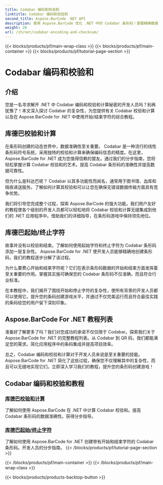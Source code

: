 ```yaml
---
title: Codabar 编码和校验和
linktitle: Codabar 编码和校验和
second_title: Aspose.BarCode .NET API
description: 使用 Aspose.BarCode 优化 .NET 中的 Codabar 条形码！掌握精确数据的校验和计算。通过我们的教程，使用开始/停止字符轻松创建。
weight: 20
url: /zh/net/codabar-encoding-and-checksum/
---
```


{{< blocks/products/pf/main-wrap-class >}}
{{< blocks/products/pf/main-container >}}
{{< blocks/products/pf/tutorial-page-section >}}

# Codabar 编码和校验和

## 介绍

您是一名寻求解开 .NET 中 Codabar 编码和校验和计算秘密的开发人员吗？别再犹豫了！本文深入探讨 Codabar 的复杂性，为您提供有关 Codabar 校验和计算以及在 Aspose.BarCode for .NET 中使用开始/结束字符的综合教程。

## 库德巴校验和计算
在条形码创建的动态世界中，数据准确性至关重要。 Codabar 是一种流行的线性条形码符号系统，采用独特的校验和计算来确保编码信息的精度。在这里，Aspose.BarCode for .NET 成为您值得信赖的盟友。通过我们的分步指南，您将轻松掌握计算 Codabar 校验和的艺术。提高 Codabar 条形码的准确性并提高数据可靠性。

但为什么是科达巴呢？ Codabar 以其多功能性而闻名，通常用于图书馆、血库和隔夜递送服务。了解如何计算其校验和可以让您在确保无错误数据传输方面具有竞争优势。

我们将引导您完成整个过程，探索 Aspose.BarCode 的强大功能。我们用户友好的教程使各个级别的开发人员都可以轻松地将 Codabar 校验和计算无缝集成到他们的 .NET 应用程序中。借助我们的详细指导，在条形码游戏中保持领先地位。

## 库德巴起始/终止字符
故事并没有以校验和结束。了解如何使用起始字符和终止字符为 Codabar 条形码添加一层复杂性。 Aspose.BarCode for .NET 使开发人员能够精确地创建条形码，我们的教程逐步分解了该过程。

为什么要费心开始和结束字符呢？它们在表示条形码数据的开始和结束方面发挥着至关重要的作用。掌握其实施可确保您的 Codabar 条形码不仅准确，而且符合行业标准。

在本教程中，我们揭开了围绕开始和停止字符的复杂性，使所有背景的开发人员都可以使用它。提升您的条码创建游戏水平，并通过不仅完美运行而且符合最佳实践的条码给您的用户留下深刻印象。

## Aspose.BarCode For .NET 教程列表
准备好了解更多了吗？我们对您成功的承诺不仅仅限于 Codabar。探索我们关于 Aspose.BarCode for .NET 的完整教程列表。从 Codabar 到 QR 码，我们都能满足您的需求。简化应用程序中的条码集成并提高项目效率。

总之，Codabar 编码和校验和计算对于开发人员来说是至关重要的技能。 Aspose.BarCode for .NET 简化了这些过程，确保您不仅理解其中的复杂性，而且可以无缝地实现它们。立即深入学习我们的教程，提升您的条形码创建游戏！
## Codabar 编码和校验和教程
### [库德巴校验和计算](./codabar-checksum-calculation/)
了解如何使用 Aspose.BarCode 在 .NET 中计算 Codabar 校验和。提高 Codabar 条形码的数据准确性。获得分步指导。
### [库德巴起始/终止字符](./codabar-start-stop-characters/)
了解如何使用 Aspose.BarCode for .NET 创建带有开始和结束字符的 Codabar 条形码。开发人员的分步指南。
{{< /blocks/products/pf/tutorial-page-section >}}

{{< /blocks/products/pf/main-container >}}
{{< /blocks/products/pf/main-wrap-class >}}

{{< blocks/products/products-backtop-button >}}
